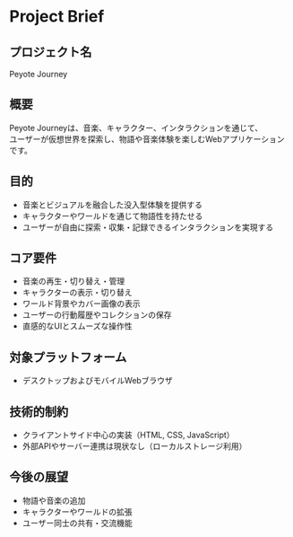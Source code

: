 # Project Brief

## プロジェクト名
Peyote Journey

## 概要
Peyote Journeyは、音楽、キャラクター、インタラクションを通じて、  
ユーザーが仮想世界を探索し、物語や音楽体験を楽しむWebアプリケーションです。

## 目的
- 音楽とビジュアルを融合した没入型体験を提供する
- キャラクターやワールドを通じて物語性を持たせる
- ユーザーが自由に探索・収集・記録できるインタラクションを実現する

## コア要件
- 音楽の再生・切り替え・管理
- キャラクターの表示・切り替え
- ワールド背景やカバー画像の表示
- ユーザーの行動履歴やコレクションの保存
- 直感的なUIとスムーズな操作性

## 対象プラットフォーム
- デスクトップおよびモバイルWebブラウザ

## 技術的制約
- クライアントサイド中心の実装（HTML, CSS, JavaScript）
- 外部APIやサーバー連携は現状なし（ローカルストレージ利用）

## 今後の展望
- 物語や音楽の追加
- キャラクターやワールドの拡張
- ユーザー同士の共有・交流機能
